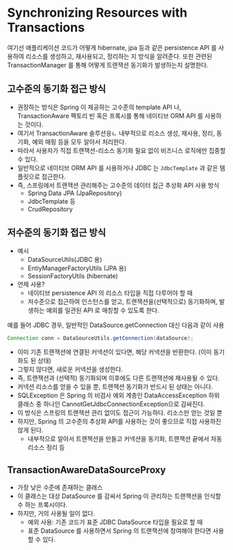 # Synchronizing Resources with Transactions
여기선 애플리케이션 코드가 어떻게 hibernate, jpa 등과 같은 persistence API 를 사용하여 리소스를 생성하고, 재사용되고, 정리하는 지 방식을 알려준다. 또한 관련된 TransactionManager 를 통해 어떻게 트랜잭션 동기화가 발생하는지 설명한다.

## 고수준의 동기화 접근 방식
- 권장하는 방식은 Spring 이 제공하는 고수준의 template API 나, TransactionAware 팩토리 빈 혹은 프록시를 통해 네이티브 ORM API 를 사용하는 것이다.
- 여기서 TransactionAware 솔루션응ㄴ 내부적으로 리소스 생성, 재사용, 정리, 동기화, 예외 매핑 등을 모두 알아서 처리한다. 
- 따라서 사용자가 직접 트랜잭션-리소스 동기화 필요 없이 비즈니스 로직에만 집중할 수 있다.
- 일반적으로 네이티브 ORM API 를 사용하거나 JDBC 는 `JdbcTemplate` 과 같은 템플릿으로 접근한다.
- 즉, 스프링에서 트랜잭션 관리해주는 고수준의 데이터 접근 추상화 API 사용 방식
    - Spring Data JPA (JpaRepository)
    - JdbcTemplate 등
    - CrudRepository


## 저수준의 동기화 접근 방식
- 예시
    - DataSourceUtils(JDBC 용)
    - EntiyManagerFactoryUtils (JPA 용)
    - SessionFactoryUtils (hibernate)
- 언제 사용?
    - 네이티브 persistence API 의 리소스 타입을 직접 다루어야 할 때
    - 저수준으로 접근하여 인스턴스를 얻고, 트랜잭션을(선택적으로) 동기화하며, 발생하는 예외를 일관된 API 로 매칭할 수 있도록 한다.

예를 들어 JDBC 경우, 일반적인 DataSource.getConnection 대신 다음과 같이 사용
```java
Connection conn = DataSourceUtils.getConnection(dataSource);
```
- 이미 기존 트랜잭션에 연결된 커넥션이 있다면, 해당 커넥션을 반환한다. (이미 동기화도 된 상태)
- 그렇지 않다면, 새로운 커넥션을 생성한다.
- 즉, 트랜잭션과 (선택적) 동기화되며 이후에도 다른 트랜잭션에 재사용될 수 있다.
- 커넥션 리소스를 얻을 수 있을 뿐, 트랜잭션 동기화가 반드시 된 상태는 아니다.
- SQLException 은 Spring 의 비검사 예외 계층인 DataAccessException 하위 클래스 중 하나인 CannotGetJdbcConnectionException으로 감싸진다.
- 이 방식은 스프링의 트랜잭션 관리 없이도 접근이 가능하다. 리소스만 얻는 것일 뿐
- 하지만, Spring 의 고수준의 추상화 API를 사용하는 것이 좋으므로 직접 사용하진 않게 된다.
    - 내부적으로 알아서 트랜잭션을 만들고 커넥션을 동기화, 트랜잭션 끝에서 자동 리소스 정리 등

## TransactionAwareDataSourceProxy
- 가장 낮은 수준에 존재하는 클래스
- 이 클래스는 대상 DataSource 를 감싸서 Spring 이 관리하는 트랜잭션을 인식할 수 하는 프록시이다.
- 하지만, 거의 사용될 일이 없다.
    - 예외 사용: 기존 코드가 표준 JDBC DataSource 타입을 필요로 할 때 
    - 표준 DataSource 를 사용하면서 Spring 의 트랜잭션에 참여해야 한다면 사용할 수 있다.
